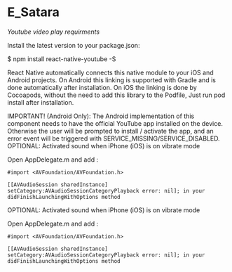 ﻿# E_Satara
*Youtube video play requirments*

Install the latest version to your package.json:

$ npm install react-native-youtube -S

React Native automatically connects this native module to your iOS and Android projects. On Android this linking is supported with Gradle and is done automatically after installation. On iOS the linking is done by Cocoapods, without the need to add this library to the Podfile, Just run pod install after installation.

IMPORTANT! (Android Only): The Android implementation of this component needs to have the official YouTube app installed on the device. Otherwise the user will be prompted to install / activate the app, and an error event will be triggered with SERVICE_MISSING/SERVICE_DISABLED.
OPTIONAL: Activated sound when iPhone (iOS) is on vibrate mode

Open AppDelegate.m and add :

    #import <AVFoundation/AVFoundation.h>

    [[AVAudioSession sharedInstance] setCategory:AVAudioSessionCategoryPlayback error: nil]; in your didFinishLaunchingWithOptions method


OPTIONAL: Activated sound when iPhone (iOS) is on vibrate mode

Open AppDelegate.m and add :

    #import <AVFoundation/AVFoundation.h>

    [[AVAudioSession sharedInstance] setCategory:AVAudioSessionCategoryPlayback error: nil]; in your didFinishLaunchingWithOptions method



